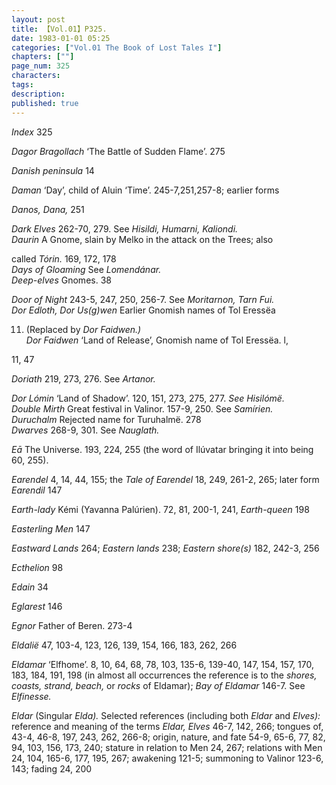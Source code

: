 ```yaml
---
layout: post
title: 【Vol.01】P325.
date: 1983-01-01 05:25
categories: ["Vol.01 The Book of Lost Tales I"]
chapters: [""]
page_num: 325
characters: 
tags: 
description: 
published: true
---
```


<p style="text-indent: 0;">
<I>Index </I>325
</p>

<I>Dagor Bragollach   </I>‘The Battle of Sudden Flame’. 275

<I>Danish peninsula    </I>14

<I>Daman    </I>‘Day’, child of Aluin ‘Time’. 245-7,251,257-8; earlier forms

<I>Danos, Dana, </I>251

<I>Dark Elves   </I>262-70, 279. See <I>Hisildi, Humarni, Kaliondi.<BR>Daurin    </I>A Gnome, slain by Melko in the attack on the Trees; also

called <I>Tórin. </I>169, 172, 178<BR><I>Days of Gloaming    </I>See <I>Lomendánar.<BR>Deep-elves    </I>Gnomes. 38

<I>Door of Night   </I>243-5, 247, 250, 256-7. See <I>Moritarnon, Tarn Fui.<BR>Dor Edloth, Dor Us(g)wen    </I>Earlier Gnomish names of Tol Eressëa

11. (Replaced by <I>Dor Faidwen.)<BR>Dor Faidwen    </I>‘Land of Release’, Gnomish name of Tol Eressëa. l,

11, 47

<I>Doriath   </I>219, 273, 276. See <I>Artanor.</I>

<I>Dor Lómin   </I>‘Land of Shadow’. 120, 151, 273, 275, 277. <I>See Hisilómë.<BR>Double Mirth    </I>Great festival in Valinor. 157-9, 250. See <I>Samírien.<BR>Duruchalm    </I>Rejected name for Turuhalmë. 278<BR><I>Dwarves   </I>268-9, 301. See <I>Nauglath.</I>

<I>Eā </I>The Universe. 193, 224, 255 (the word of Ilúvatar bringing it into being 60, 255).

<I>Earendel </I>4, 14, 44, 155; the <I>Tale of Earendel </I>18, 249, 261-2, 265; later form <I>Earendil </I>147

<I>Earth-lady    </I>Kémi (Yavanna Palúrien). 72, 81, 200-1, 241, <I>Earth-queen </I>198

<I>Easterling Men    </I>147

<I>Eastward Lands </I>264; <I>Eastern lands </I>238; <I>Eastern shore(s) </I>182, 242-3, 256

<I>Ecthelion   </I>98

<I>Edain    </I>34

<I>Eglarest    </I>146

<I>Egnor   </I>Father of Beren. 273-4

<I>Eldalië   </I>47, 103-4, 123, 126, 139, 154, 166, 183, 262, 266

<I>Eldamar    </I>‘Elfhome’. 8, 10, 64, 68, 78, 103, 135-6, 139-40, 147, 154, 157, 170, 183, 184, 191, 198 (in almost all occurrences the reference is to the <I>shores, coasts, strand, beach, </I>or <I>rocks </I>of Eldamar); <I>Bay of Eldamar </I>146-7. See <I>Elfinesse.</I>

<I>Eldar </I>(Singular <I>Elda). </I>Selected references (including both <I>Eldar </I>and <I>Elves): </I>reference and meaning of the terms <I>Eldar, Elves </I>46-7, 142, 266; tongues of, 43-4, 46-8, 197, 243, 262, 266-8; origin, nature, and fate 54-9, 65-6, 77, 82, 94, 103, 156, 173, 240; stature in relation to Men 24, 267; relations with Men 24, 104, 165-6, 177, 195, 267; awakening 121-5; summoning to Valinor 123-6, 143; fading 24, 200

